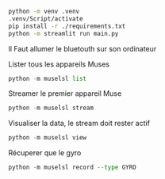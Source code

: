 ```bash
python -m venv .venv
.venv/Script/activate
pip install -r ./requirements.txt
python -m streamlit run main.py
```

Il Faut allumer le bluetouth sur son ordinateur

Lister tous les appareils Muses
```python
python -m muselsl list
```

Streamer le premier appareil Muse
```python
python -m muselsl stream
```

Visualiser la data, le stream doit rester actif
```python
python -m muselsl view
```

Récuperer que le gyro
```python
python -m muselsl record --type GYRO
```
